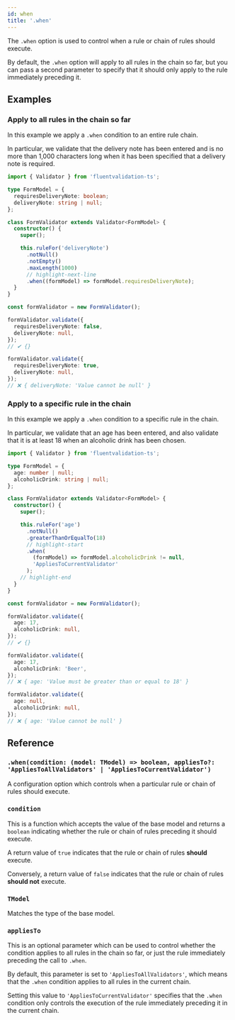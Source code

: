 ```yaml
---
id: when
title: '.when'
---
```


The `.when` option is used to control when a rule or chain of rules should execute.

By default, the `.when` option will apply to all rules in the chain so far, but you can pass a second parameter to specify that it should only apply to the rule immediately preceding it.

## Examples

### Apply to all rules in the chain so far

In this example we apply a `.when` condition to an entire rule chain.

In particular, we validate that the delivery note has been entered and is no more than 1,000 characters long when it has been specified that a delivery note is required.

```typescript
import { Validator } from 'fluentvalidation-ts';

type FormModel = {
  requiresDeliveryNote: boolean;
  deliveryNote: string | null;
};

class FormValidator extends Validator<FormModel> {
  constructor() {
    super();

    this.ruleFor('deliveryNote')
      .notNull()
      .notEmpty()
      .maxLength(1000)
      // highlight-next-line
      .when((formModel) => formModel.requiresDeliveryNote);
  }
}

const formValidator = new FormValidator();

formValidator.validate({
  requiresDeliveryNote: false,
  deliveryNote: null,
});
// ✔ {}

formValidator.validate({
  requiresDeliveryNote: true,
  deliveryNote: null,
});
// ❌ { deliveryNote: 'Value cannot be null' }
```

### Apply to a specific rule in the chain

In this example we apply a `.when` condition to a specific rule in the chain.

In particular, we validate that an age has been entered, and also validate that it is at least 18 when an alcoholic drink has been chosen.

```typescript
import { Validator } from 'fluentvalidation-ts';

type FormModel = {
  age: number | null;
  alcoholicDrink: string | null;
};

class FormValidator extends Validator<FormModel> {
  constructor() {
    super();

    this.ruleFor('age')
      .notNull()
      .greaterThanOrEqualTo(18)
      // highlight-start
      .when(
        (formModel) => formModel.alcoholicDrink != null,
        'AppliesToCurrentValidator'
      );
    // highlight-end
  }
}

const formValidator = new FormValidator();

formValidator.validate({
  age: 17,
  alcoholicDrink: null,
});
// ✔ {}

formValidator.validate({
  age: 17,
  alcoholicDrink: 'Beer',
});
// ❌ { age: 'Value must be greater than or equal to 18' }

formValidator.validate({
  age: null,
  alcoholicDrink: null,
});
// ❌ { age: 'Value cannot be null' }
```

## Reference

### `.when(condition: (model: TModel) => boolean, appliesTo?: 'AppliesToAllValidators' | 'AppliesToCurrentValidator')`

A configuration option which controls when a particular rule or chain of rules should execute.

### `condition`

This is a function which accepts the value of the base model and returns a `boolean` indicating whether the rule or chain of rules preceding it should execute.

A return value of `true` indicates that the rule or chain of rules **should** execute.

Conversely, a return value of `false` indicates that the rule or chain of rules **should not** execute.

### `TModel`

Matches the type of the base model.

### `appliesTo`

This is an optional parameter which can be used to control whether the condition applies to all rules in the chain so far, or just the rule immediately preceding the call to `.when`.

By default, this parameter is set to `'AppliesToAllValidators'`, which means that the `.when` condition applies to all rules in the current chain.

Setting this value to `'AppliesToCurrentValidator'` specifies that the `.when` condition only controls the execution of the rule immediately preceding it in the current chain.
